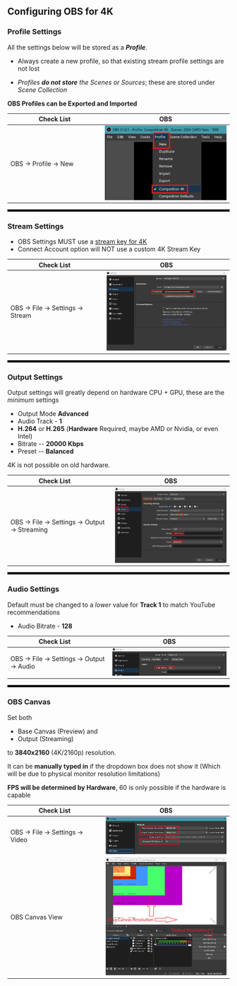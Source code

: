 ## Configuring OBS for 4K

### Profile Settings
All the settings below will be stored as a ***Profile***.  

- Always create a new profile, so that existing stream profile settings are not lost  

- *Profiles **do not store** the Scenes or Sources*; these are stored under *Scene Collection*  

**OBS Profiles can be Exported and Imported**  

| <div style="width:200px">Check List</div> | OBS   |
| ------- | :-------------------------: |
| OBS → Profile → New  | ![](artifacts/profile/obs-profile.png)|

<hr style="border:2px solid black">

### Stream Settings
- OBS Settings MUST use a [stream key for 4K](youtube-studio-setup.md#existing-4k-api-key)  
- Connect Account option will NOT use a custom 4K Stream Key  

| <div style="width:200px">Check List</div> | OBS   |
| ------- | :-------------------------: |
| OBS → File → Settings → Stream | ![](artifacts/profile/obs-streamkey.png) |

<hr style="border:2px solid black">

### Output Settings
Output settings will greatly depend on hardware CPU + GPU, these are the *minimum* settings  

- Output Mode **Advanced**  
- Audio Track - **1**  
- **H.264** or **H.265** (**Hardware** Required, maybe AMD or Nvidia, or even Intel)  
- Bitrate -- **20000 Kbps**  
- Preset -- **Balanced**  

4K is not possible on old hardware.  

| <div style="width:200px">Check List</div> | OBS   |
| ------- | :-------------------------: |
| OBS → File → Settings → Output → Streaming | ![](artifacts/profile/obs-output-settings.png) |

<hr style="border:2px solid black">

### Audio Settings
Default must be changed to a *lower* value for **Track 1** to match YouTube recommendations  

- Audio Bitrate - **128**  

| <div style="width:200px">Check List</div> | OBS   |
| ------- | :-------------------------: |
| OBS → File → Settings → Output → Audio | ![](artifacts/profile/obs-output-audio-settings.png)

<hr style="border:2px solid black">

### OBS Canvas
Set both  
- Base Canvas (Preview) and  
- Output (Streaming)  

to **3840x2160** (4K/2160p) resolution.  

It can be **manually typed in** if the dropdown box does not show it (Which will be due to physical monitor resolution limitations)  

**FPS will be determined by Hardware**, 60 is only possible if the hardware is capable  

| <div style="width:200px">Check List</div> | OBS   |
| ------- | :-------------------------: |
| OBS → File → Settings → Video | ![](artifacts/profile/obs-canvas.png) |
| OBS Canvas View               | ![](artifacts/profile/obs-preview.png) |